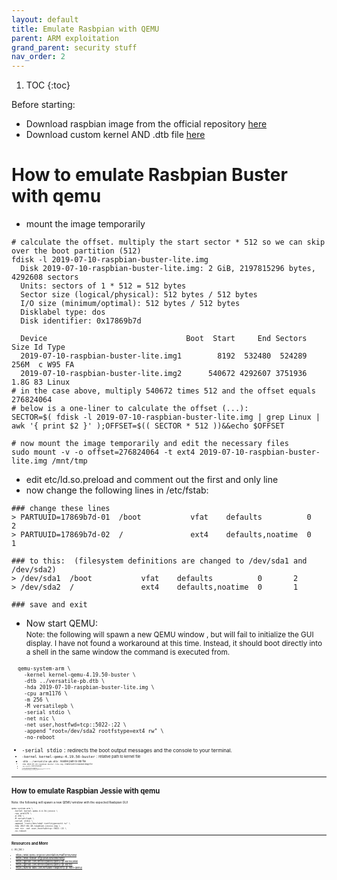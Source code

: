 ```yaml
---
layout: default
title: Emulate Rasbpian with QEMU
parent: ARM exploitation
grand_parent: security stuff
nav_order: 2
---
```


1. TOC
{:toc}

Before starting:  
- Download raspbian image from the official repository [here](https://www.raspberrypi.org/downloads/raspbian/)
- Download custom kernel AND .dtb file [here](https://github.com/dhruvvyas90/qemu-rpi-kernel)

# How to emulate Rasbpian Buster with qemu
- mount the image temporarily

```
# calculate the offset. multiply the start sector * 512 so we can skip over the boot partition (512)
fdisk -l 2019-07-10-raspbian-buster-lite.img
  Disk 2019-07-10-raspbian-buster-lite.img: 2 GiB, 2197815296 bytes, 4292608 sectors
  Units: sectors of 1 * 512 = 512 bytes
  Sector size (logical/physical): 512 bytes / 512 bytes
  I/O size (minimum/optimal): 512 bytes / 512 bytes
  Disklabel type: dos
  Disk identifier: 0x17869b7d

  Device                               Boot  Start     End Sectors  Size Id Type
  2019-07-10-raspbian-buster-lite.img1        8192  532480  524289  256M  c W95 FA
  2019-07-10-raspbian-buster-lite.img2      540672 4292607 3751936  1.8G 83 Linux
# in the case above, multiply 540672 times 512 and the offset equals 276824064
# below is a one-liner to calculate the offset (...):
SECTOR=$( fdisk -l 2019-07-10-raspbian-buster-lite.img | grep Linux | awk '{ print $2 }' );OFFSET=$(( SECTOR * 512 ))&&echo $OFFSET

# now mount the image temporarily and edit the necessary files
sudo mount -v -o offset=276824064 -t ext4 2019-07-10-raspbian-buster-lite.img /mnt/tmp
```

  - edit etc/ld.so.preload and comment out the first and only line
  - now change the following lines in /etc/fstab:

```
### change these lines
> PARTUUID=17869b7d-01  /boot           vfat    defaults          0       2      
> PARTUUID=17869b7d-02  /               ext4    defaults,noatime  0       1

### to this:  (filesystem definitions are changed to /dev/sda1 and /dev/sda2)
> /dev/sda1  /boot           vfat    defaults          0       2      
> /dev/sda2  /               ext4    defaults,noatime  0       1

### save and exit
```

- Now start QEMU:  
<small>Note: the following will spawn a new QEMU window , but will fail to initialize the GUI display. I have not found a workaround at this time. Instead, it should boot directly into a shell in the same window the command is executed from.<small>
```
  qemu-system-arm \
    -kernel kernel-qemu-4.19.50-buster \
    -dtb ../versatile-pb.dtb \
    -hda 2019-07-10-raspbian-buster-lite.img \
    -cpu arm1176 \
    -m 256 \
    -M versatilepb \
    -serial stdio \
    -net nic \
    -net user,hostfwd=tcp::5022-:22 \
    -append "root=/dev/sda2 rootfstype=ext4 rw" \
    -no-reboot
```

  - `-serial stdio` : <small>redirects the boot output messages and the console to your terminal.<small>
  - `-kernel kernel-qemu-4.19.50-buster` : <small>relative path to kernel file<small>
  - `-dtb ../versatile-pb.dtb` : <small>relative path to dtb file<small>
  - `-hda 2019-07-10-raspbian-buster-lite.img` : <small>relative path to raspbian image file<small>
  - `-cpu arm1176` : <small>select CPU model<small>
  - `-m 256` : <small>guest RAM size in megabytes<small>
  - `-M versatilepb` : <small>general-purpose Linux target ; disadvantage is that it has a limit of only 256MB of RAM<small>
  - `append "root=/dev/sda2 rootfstype=ext4 rw"` : <small>contains all options to be passed to the kernel at boot time<small>
  - `-net nic -net user,hostfwd=tcp::5022-:22` : <small>forwards the guest port 22 to local port 5022, for ssh'ing to the machine<small>

---
# How to emulate Raspbian Jessie with qemu
<small>Note: the following will spawn a new QEMU window with the expected Rasbpian GUI<small>
```
qemu-system-arm \
  -kernel kernel-qemu-4.4.34-jessie \
  -cpu arm1176 \
  -m 256 \
  -M versatilepb \
  -serial stdio \
  -append "root=/dev/sda2 rootfstype=ext4 rw" \
  -hda 2017-04-10-raspbian-jessie.img \
  -net nic -net user,hostfwd=tcp::5022-:22 \
  -no-reboot
```

---

## Resources and More
{: .no_toc }
- <https://wiki.qemu.org/Documentation/Platforms/ARM>
- <https://wiki.debian.org/QEMU#Networking>
- <https://github.com/dhruvvyas90/qemu-rpi-kernel/wiki>
- <https://github.com/dhruvvyas90/qemu-rpi-kernel>
- <https://azeria-labs.com/emulate-raspberry-pi-with-qemu/>
